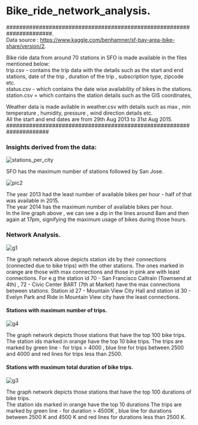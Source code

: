 # Bike_ride_network_analysis. 
######################################################################.      
Data source : https://www.kaggle.com/benhamner/sf-bay-area-bike-share/version/2.   

Bike ride data from around 70 stations in SFO is made available in the files mentioned below:  
trip.csv - contains the trip data with the details such as the start and end stations, date of the trip , duration of the trip , subscription type, zipcode etc.    
status.csv - which contains the date wise availability of bikes in the stations.     
station.csv = which contains the station details such as the GIS coordinates, 
  
Weather data is made avilable in weather.csv with details such as max , min temperature , humidity, pressure , wind direction details etc.  
All the start and end dates are from 29th Aug 2013 to 31st Aug 2015.  
#####################################################################

### Insights derived from the data:  
![stations_per_city](https://user-images.githubusercontent.com/20832632/132625104-7fdbe93a-6c27-42ed-8528-d7ffd6152b87.png)

SFO has the maximum number of stations followed by San Jose.

![pic2](https://user-images.githubusercontent.com/20832632/132631600-6dcaf44e-7a10-482d-865e-59dae384e044.png)

The year 2013 had the least number of available bikes per hour - half of that was available in 2015.  
The year 2014 has the maximum number of available bikes per hour.    
In the line graph above , we can see a dip in the lines around 8am and then again at 17pm, signifying the maximum usage of bikes during those hours.  

### Network Analysis.  

![g1](https://user-images.githubusercontent.com/20832632/132632471-b797e196-afd8-4419-98c1-506c4ca94bd3.png)

The graph network above depicts station ids by their connections (connected due to bike trips) with the other stations. The ones marked in orange are those with max connections and those in pink are with least connections. For e.g the station id 70 - San Francisco Caltrain (Townsend at 4th)	, 72 - Civic Center BART (7th at Market) have the max connections between stations. Station id 27 - Mountain View City Hall and station id 30 - Evelyn Park and Ride	in Mountain View city have the least connections.  

#### Stations with maximum number of trips.  

![g4](https://user-images.githubusercontent.com/20832632/132711695-31b05d69-3808-4573-9f84-44fb0f0a8fc7.png)

The graph network depicts those stations that have the top 100 bike trips.  
The station ids marked in orange have the top 10 bike trips.
The trips are marked by green line - for trips > 4000 , blue line for trips between 2500 and 4000  and red lines for trips less than 2500.  

#### Stations with maximum total duration of bike trips.

![g3](https://user-images.githubusercontent.com/20832632/132710884-5b9e395d-708a-4ba0-bac1-df54693bf180.png)

The graph network depicts those stations that have the top 100 durations of bike trips.  
The station ids marked in orange have the top 10 durations
The trips are marked by green line - for duration  > 4500K  , blue line for durations between 2500 K and 4500 K   and red lines for durations less than 2500 K.  

